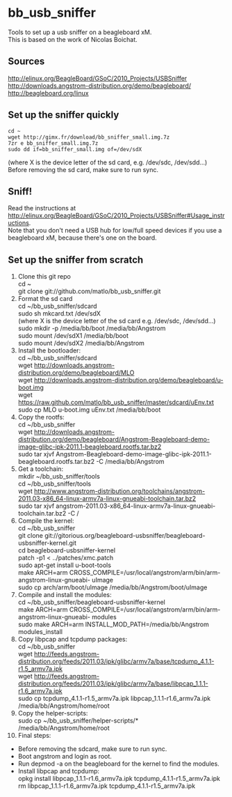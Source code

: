 bb_usb_sniffer
==============

Tools to set up a usb sniffer on a beagleboard xM.  
This is based on the work of Nicolas Boichat.

Sources  
-------

http://elinux.org/BeagleBoard/GSoC/2010_Projects/USBSniffer  
http://downloads.angstrom-distribution.org/demo/beagleboard/  
http://beagleboard.org/linux  

Set up the sniffer quickly
--------------------------

```
cd ~  
wget http://gimx.fr/download/bb_sniffer_small.img.7z  
7zr e bb_sniffer_small.img.7z  
sudo dd if=bb_sniffer_small.img of=/dev/sdX  
```
(where X is the device letter of the sd card, e.g. /dev/sdc, /dev/sdd...)  
Before removing the sd card, make sure to run sync.

Sniff!
------

Read the instructions at http://elinux.org/BeagleBoard/GSoC/2010_Projects/USBSniffer#Usage_instructions.  
Note that you don't need a USB hub for low/full speed devices if you use a beagleboard xM, because there's one on the board.  

Set up the sniffer from scratch
-------------------------------

1. Clone this git repo  
    cd ~  
    git clone git://github.com/matlo/bb_usb_sniffer.git
2. Format the sd card  
    cd ~/bb_usb_sniffer/sdcard  
    sudo sh mkcard.txt /dev/sdX  
  (where X is the device letter of the sd card e.g. /dev/sdc, /dev/sdd...)  
    sudo mkdir -p /media/bb/boot /media/bb/Angstrom  
    sudo mount /dev/sdX1 /media/bb/boot  
    sudo mount /dev/sdX2 /media/bb/Angstrom  
3. Install the bootloader:  
    cd ~/bb_usb_sniffer/sdcard  
    wget http://downloads.angstrom-distribution.org/demo/beagleboard/MLO  
    wget http://downloads.angstrom-distribution.org/demo/beagleboard/u-boot.img  
    wget https://raw.github.com/matlo/bb_usb_sniffer/master/sdcard/uEnv.txt  
    sudo cp MLO u-boot.img uEnv.txt /media/bb/boot  
4. Copy the rootfs:  
    cd ~/bb_usb_sniffer  
    wget http://downloads.angstrom-distribution.org/demo/beagleboard/Angstrom-Beagleboard-demo-image-glibc-ipk-2011.1-beagleboard.rootfs.tar.bz2  
    sudo tar xjvf Angstrom-Beagleboard-demo-image-glibc-ipk-2011.1-beagleboard.rootfs.tar.bz2 -C /media/bb/Angstrom
5. Get a toolchain:  
    mkdir ~/bb_usb_sniffer/tools  
    cd ~/bb_usb_sniffer/tools  
    wget http://www.angstrom-distribution.org/toolchains/angstrom-2011.03-x86_64-linux-armv7a-linux-gnueabi-toolchain.tar.bz2  
    sudo tar xjvf angstrom-2011.03-x86_64-linux-armv7a-linux-gnueabi-toolchain.tar.bz2 -C /
6. Compile the kernel:  
    cd ~/bb_usb_sniffer  
    git clone git://gitorious.org/beagleboard-usbsniffer/beagleboard-usbsniffer-kernel.git  
    cd beagleboard-usbsniffer-kernel  
    patch -p1 < ../patches/xmc.patch  
    sudo apt-get install u-boot-tools  
    make ARCH=arm CROSS_COMPILE=/usr/local/angstrom/arm/bin/arm-angstrom-linux-gnueabi- uImage  
    sudo cp arch/arm/boot/uImage /media/bb/Angstrom/boot/uImage
7. Compile and install the modules:  
    cd ~/bb_usb_sniffer/beagleboard-usbsniffer-kernel  
    make ARCH=arm CROSS_COMPILE=/usr/local/angstrom/arm/bin/arm-angstrom-linux-gnueabi- modules  
    sudo make ARCH=arm INSTALL_MOD_PATH=/media/bb/Angstrom modules_install
8. Copy libpcap and tcpdump packages:  
    cd ~/bb_usb_sniffer  
    wget http://feeds.angstrom-distribution.org/feeds/2011.03/ipk/glibc/armv7a/base/tcpdump_4.1.1-r1.5_armv7a.ipk  
    wget http://feeds.angstrom-distribution.org/feeds/2011.03/ipk/glibc/armv7a/base/libpcap_1.1.1-r1.6_armv7a.ipk  
    sudo cp tcpdump_4.1.1-r1.5_armv7a.ipk libpcap_1.1.1-r1.6_armv7a.ipk /media/bb/Angstrom/home/root
9. Copy the helper-scripts:  
    sudo cp ~/bb_usb_sniffer/helper-scripts/* /media/bb/Angstrom/home/root
10. Final steps:  
  * Before removing the sdcard, make sure to run sync.  
  * Boot angstrom and login as root.  
  * Run depmod -a on the beagleboard for the kernel to find the modules.  
  * Install libpcap and tcpdump:  
    opkg install libpcap_1.1.1-r1.6_armv7a.ipk tcpdump_4.1.1-r1.5_armv7a.ipk  
    rm libpcap_1.1.1-r1.6_armv7a.ipk tcpdump_4.1.1-r1.5_armv7a.ipk

